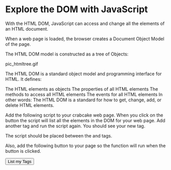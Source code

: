 # Explore the DOM with JavaScript

With the HTML DOM, JavaScript can access and change all the elements of an HTML document.

When a web page is loaded, the browser creates a Document Object Model of the page.

The HTML DOM model is constructed as a tree of Objects:

pic_htmltree.gif

The HTML DOM is a standard object model and programming interface for HTML. It defines:

The HTML elements as objects
The properties of all HTML elements
The methods to access all HTML elements
The events for all HTML elements
In other words: The HTML DOM is a standard for how to get, change, add, or delete HTML elements.

Add the following script to your crabcake web page. When you click on the button the script will list all the elements in the DOM for your web page. Add another tag and run the script again. You should see your new tag.

The script should be placed between the <head> and </head> tags.

<script language="JavaScript">
<!--
function listTags()
{
 var tag, tags;
 // or you can use var allElem=document.all; and loop on it
 tags = "The tags in the page are:"
 for(i = 0; i < document.all.length; i++)
 {
   tag = document.all(i).tagName;
   tags = tags + "<br/>" + tag;
 }
 document.write(tags);
}// -->
</script>
 

Also, add the following button to your page so the function will run when the button is clicked.

<button onclick="listTags()">List my Tags</button>